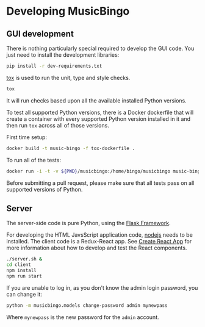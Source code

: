 # Developing MusicBingo

## GUI development
There is nothing particularly special required to develop the GUI code. You
just need to install the development libraries:

```sh
pip install -r dev-requirements.txt
```

[tox](https://pypi.org/project/tox/) is used to run the unit, type and style
checks.

```sh
tox
```

It will run checks based upon all the available installed Python
versions.

To test all supported Python versions, there is a Docker dockerfile
that will create a container with every supported Python version
installed in it and then run `tox` across all of those versions.

First time setup:

```sh
docker build -t music-bingo -f tox-dockerfile .
```

To run all of the tests:

```sh
docker run -i -t -v ${PWD}/musicbingo:/home/bingo/musicbingo music-bingo -p 2
```

Before submitting a pull request, please make sure that all tests
pass on all supported versions of Python.

## Server 
The server-side code is pure Python, using the
[Flask Framework](https://flask.palletsprojects.com/en/1.1.x/). 

For developing the HTML JavsScript application code,
[nodejs](https://nodejs.org/en/) needs to be installed. The client
code is a Redux-React app.  See [Create React App](https://create-react-app.dev/)
for more information about how to develop and test the React components.

```sh
./server.sh &
cd client
npm install
npm run start
```

If you are unable to log in, as you don't know the admin login
password, you can change it:

```sh
python -m musicbingo.models change-password admin mynewpass
```

Where `mynewpass` is the new password for the `admin` account.
